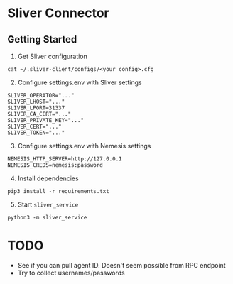 # Sliver Connector

## Getting Started
1. Get Sliver configuration

```
cat ~/.sliver-client/configs/<your config>.cfg
```

2. Configure settings.env with Sliver settings

```
SLIVER_OPERATOR="..."
SLIVER_LHOST="..."
SLIVER_LPORT=31337
SLIVER_CA_CERT="..."
SLIVER_PRIVATE_KEY="..."
SLIVER_CERT="..."
SLIVER_TOKEN="..."
```

3. Configure settings.env with Nemesis settings

```
NEMESIS_HTTP_SERVER=http://127.0.0.1
NEMESIS_CREDS=nemesis:password
```

4. Install dependencies

```
pip3 install -r requirements.txt
```

5. Start `sliver_service`

```
python3 -m sliver_service
```

# TODO

- See if you can pull agent ID. Doesn't seem possible from RPC endpoint
- Try to collect usernames/passwords